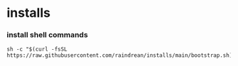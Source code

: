 # installs

### install shell commands
```
sh -c "$(curl -fsSL https://raw.githubusercontent.com/raindrean/installs/main/bootstrap.sh)"
```
